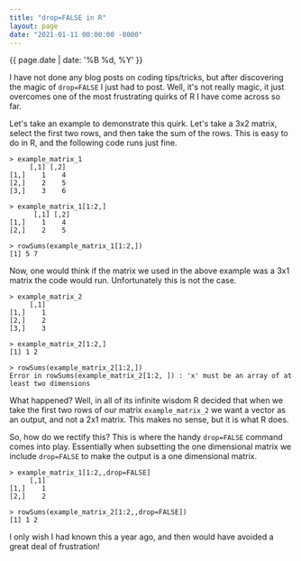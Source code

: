 ```yaml
---
title: "drop=FALSE in R"
layout: page
date: "2021-01-11 00:00:00 -0000"
---
```


{{ page.date | date: '%B %d, %Y' }}

I have not done any blog posts on coding tips/tricks, but after discovering the magic of `drop=FALSE` I just had to post. Well, it's not really magic, it just overcomes one of the most frustrating quirks of R I have come across so far.

Let's take an example to demonstrate this quirk. Let's take a 3x2 matrix, select the first two rows, and then take the sum of the rows. This is easy to do in R, and the following code runs just fine.

    > example_matrix_1
         [,1] [,2]
    [1,]    1    4
    [2,]    2    5
    [3,]    3    6
    
    > example_matrix_1[1:2,]
          [,1] [,2]
    [1,]    1    4
    [2,]    2    5
    
    > rowSums(example_matrix_1[1:2,])
    [1] 5 7

Now, one would think if the matrix we used in the above example was a 3x1 matrix the code would run. Unfortunately this is not the case.

    > example_matrix_2
         [,1]
    [1,]    1
    [2,]    2
    [3,]    3
    
    > example_matrix_2[1:2,]
    [1] 1 2
    
    > rowSums(example_matrix_2[1:2,])
    Error in rowSums(example_matrix_2[1:2, ]) : 'x' must be an array of at least two dimensions

What happened? Well, in all of its infinite wisdom R decided that when we take the first two rows of our matrix `example_matrix_2` we want a vector as an output, and not a 2x1 matrix. This makes no sense, but it is what R does.

So, how do we rectify this? This is where the handy `drop=FALSE` command comes into play. Essentially when subsetting the one dimensional matrix we include `drop=FALSE` to make the output is a one dimensional matrix.

    > example_matrix_1[1:2,,drop=FALSE]
         [,1]
    [1,]    1
    [2,]    2
    
    > rowSums(example_matrix_2[1:2,,drop=FALSE])
    [1] 1 2


I only wish I had known this a year ago, and then would have avoided a great deal of frustration!